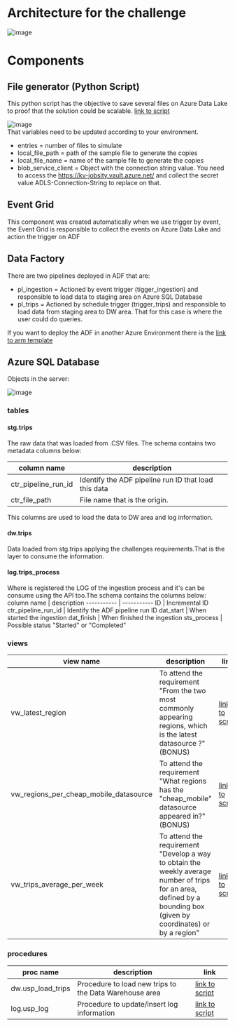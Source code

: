 # Architecture for the challenge

![image](https://user-images.githubusercontent.com/12244452/180624022-f37a00c6-e1d5-4d53-b830-708dbda96039.png)

# Components 

## File generator (Python Script)

This python script has the objective to save several files on Azure Data Lake to proof that the solution could be scalable. 
[link to script](simulator/generate_files.py)

![image](https://user-images.githubusercontent.com/12244452/180624543-8403c320-2066-4560-80d0-e72708149d78.png)<br>
That variables need to be updated according to your environment.
- entries = number of files to simulate
- local_file_path = path of the sample file to generate the copies
- local_file_name = name of the sample file to generate the copies
- blob_service_client = Object with the connection string value. You need to access the https://kv-jobsity.vault.azure.net/ and collect the secret value ADLS-Connection-String to replace on that.


## Event Grid

This component was created automatically when we use trigger by event, the Event Grid is responsible to collect the events on Azure Data Lake and action the trigger on ADF

## Data Factory

There are two pipelines deployed in ADF that are:
- pl_ingestion = Actioned by event trigger (tigger_ingestion) and responsible to load data to staging area on Azure SQL Database
- pl_trips = Actioned by schedule trigger (trigger_trips) and responsible to load data from staging area to DW area. That for this case is where the user could do queries.

If you want to deploy the ADF in another Azure Environment there is the [link to arm template](adf/arm_template.zip)

## Azure SQL Database

Objects in the server:

![image](https://user-images.githubusercontent.com/12244452/180625286-a87a1607-7927-4503-aa12-eb83650d7f9e.png)

### tables

#### stg.trips 
The raw data that was loaded from .CSV files. The schema contains two metadata columns below:

column name | description
----------- | -----------
ctr_pipeline_run_id | Identify the ADF pipeline run ID that load this data
ctr_file_path | File name that is the origin.

This columns are used to load the data to DW area and log information.


#### dw.trips 
Data loaded from stg.trips applying the challenges requirements.That is the layer to consume the information.


#### log.trips_process
Where is registered the LOG of the ingestion process and it's can be consume using the API too.The schema contains the columns below:
column name | description
----------- | -----------
ID | Incremental ID
ctr_pipeline_run_id | Identify the ADF pipeline run ID
dat_start | When started the ingestion
dat_finish | When finished the ingestion
sts_process | Possible status "Started" or "Completed"


### views
view name | description | link
----------- | -----------| ---------
vw_latest_region | To attend the requirement "From the two most commonly appearing regions, which is the latest datasource ?"(BONUS) | [link to script](sql%20scripts/views.sql)
vw_regions_per_cheap_mobile_datasource | To attend the requirement "What regions has the "cheap_mobile" datasource appeared in?" (BONUS)  | [link to script](sql%20scripts/views.sql)
vw_trips_average_per_week | To attend the requirement "Develop a way to obtain the weekly average number of trips for an area, defined by a bounding box (given by coordinates) or by a region" | [link to script](sql%20scripts/views.sql)

### procedures
proc name | description | link
----------- | ----------- |-----------
dw.usp_load_trips | Procedure to load new trips to the Data Warehouse area| [link to script](sql%20scripts/procedures.sql)
log.usp_log | Procedure to update/insert log information |[link to script](sql%20scripts/procedures.sql)
